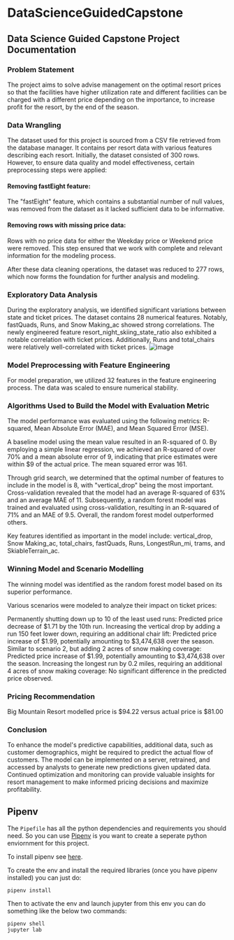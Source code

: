 # DataScienceGuidedCapstone

## Data Science Guided Capstone Project Documentation
### Problem Statement

The project aims to solve advise management on the optimal resort prices so that the facilities have higher utilization rate and different facilities can be charged with a different price depending on the importance, to increase profit for the resort, by the end of the season. 



### Data Wrangling

The dataset used for this project is sourced from a CSV file retrieved from the database manager. It contains per resort data with various features describing each resort. Initially, the dataset consisted of 300 rows. However, to ensure data quality and model effectiveness, certain preprocessing steps were applied:

#### Removing fastEight feature: 
The "fastEight" feature, which contains a substantial number of null values, was removed from the dataset as it lacked sufficient data to be informative.

#### Removing rows with missing price data: 
Rows with no price data for either the Weekday price or Weekend price were removed. This step ensured that we work with complete and relevant information for the modeling process.

After these data cleaning operations, the dataset was reduced to 277 rows, which now forms the foundation for further analysis and modeling.

### Exploratory Data Analysis

During the exploratory analysis, we identified significant variations between state and ticket prices. The dataset contains 28 numerical features. Notably, fastQuads, Runs, and Snow Making_ac showed strong correlations. The newly engineered feature resort_night_skiing_state_ratio also exhibited a notable correlation with ticket prices. Additionally, Runs and total_chairs were relatively well-correlated with ticket prices.
![image](https://github.com/Anchee/DataScienceGuidedCapstone/assets/32008044/d3d51b75-dfb7-4a14-943d-6af7dd73130c)

### Model Preprocessing with Feature Engineering

For model preparation, we utilized 32 features in the feature engineering process. The data was scaled to ensure numerical stability.

### Algorithms Used to Build the Model with Evaluation Metric

The model performance was evaluated using the following metrics: R-squared, Mean Absolute Error (MAE), and Mean Squared Error (MSE).

A baseline model using the mean value resulted in an R-squared of 0. By employing a simple linear regression, we achieved an R-squared of over 70% and a mean absolute error of 9, indicating that price estimates were within $9 of the actual price. The mean squared error was 161.

Through grid search, we determined that the optimal number of features to include in the model is 8, with "vertical_drop" being the most important. Cross-validation revealed that the model had an average R-squared of 63% and an average MAE of 11. Subsequently, a random forest model was trained and evaluated using cross-validation, resulting in an R-squared of 71% and an MAE of 9.5. Overall, the random forest model outperformed others.

Key features identified as important in the model include: vertical_drop, Snow Making_ac, total_chairs, fastQuads, Runs, LongestRun_mi, trams, and SkiableTerrain_ac.

### Winning Model and Scenario Modelling

The winning model was identified as the random forest model based on its superior performance.

Various scenarios were modeled to analyze their impact on ticket prices:

Permanently shutting down up to 10 of the least used runs: Predicted price decrease of $1.71 by the 10th run.
Increasing the vertical drop by adding a run 150 feet lower down, requiring an additional chair lift: Predicted price increase of $1.99, potentially amounting to $3,474,638 over the season.
Similar to scenario 2, but adding 2 acres of snow making coverage: Predicted price increase of $1.99, potentially amounting to $3,474,638 over the season.
Increasing the longest run by 0.2 miles, requiring an additional 4 acres of snow making coverage: No significant difference in the predicted price observed.

### Pricing Recommendation

Big Mountain Resort modelled price is $94.22 versus actual price is $81.00

### Conclusion

To enhance the model's predictive capabilities, additional data, such as customer demographics, might be required to predict the actual flow of customers. The model can be implemented on a server, retrained, and accessed by analysts to generate new predictions given updated data. Continued optimization and monitoring can provide valuable insights for resort management to make informed pricing decisions and maximize profitability.

## Pipenv

The `Pipefile` has all the python dependencies and requirements you should need. So you can use [Pipenv](https://pipenv-fork.readthedocs.io/en/latest/) is you want to create a seperate python enviornment for this project. 

To install pipenv see [here](https://pipenv-fork.readthedocs.io/en/latest/#install-pipenv-today).

To create the env and install the required libraries (once you have pipenv installed) you can just do:
```
pipenv install
```

Then to activate the env and launch jupyter from this env you can do something like the below two commands:
```
pipenv shell
jupyter lab
```

